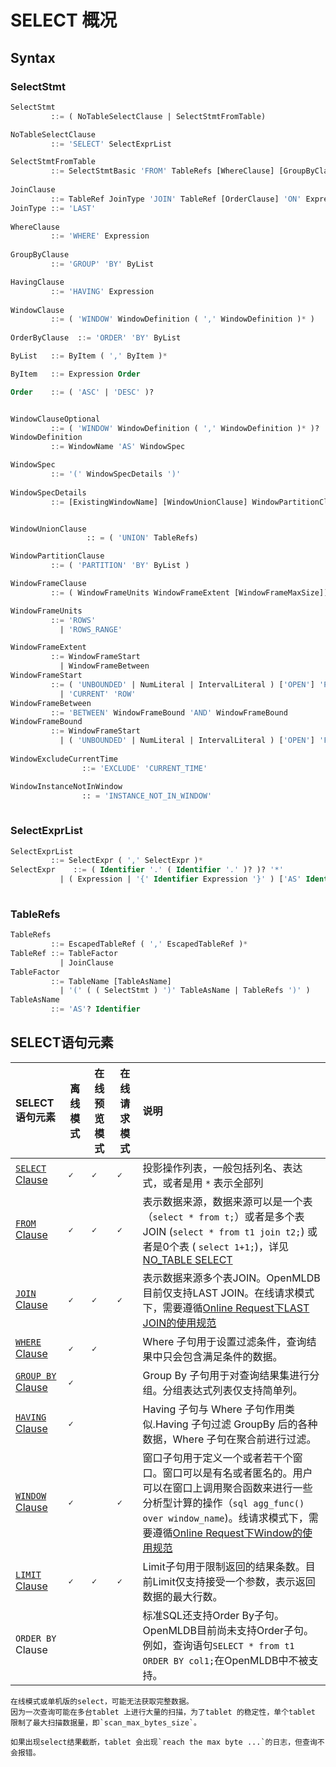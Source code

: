 # SELECT 概况

## Syntax

### SelectStmt

```sql
SelectStmt
         ::= ( NoTableSelectClause | SelectStmtFromTable) 

NoTableSelectClause
         ::= 'SELECT' SelectExprList      

SelectStmtFromTable
         ::= SelectStmtBasic 'FROM' TableRefs [WhereClause] [GroupByClause] [HavingClause] [WindowClause] [OrderByClause] [LimitClause]
           
JoinClause
         ::= TableRef JoinType 'JOIN' TableRef [OrderClause] 'ON' Expression 
JoinType ::= 'LAST'           
         
WhereClause
         ::= 'WHERE' Expression
         
GroupByClause
         ::= 'GROUP' 'BY' ByList

HavingClause
         ::= 'HAVING' Expression 
         
WindowClause
         ::= ( 'WINDOW' WindowDefinition ( ',' WindowDefinition )* )   
         
OrderByClause  ::= 'ORDER' 'BY' ByList   

ByList   ::= ByItem ( ',' ByItem )*

ByItem   ::= Expression Order

Order    ::= ( 'ASC' | 'DESC' )?


WindowClauseOptional
         ::= ( 'WINDOW' WindowDefinition ( ',' WindowDefinition )* )?
WindowDefinition
         ::= WindowName 'AS' WindowSpec

WindowSpec
         ::= '(' WindowSpecDetails ')'   
         
WindowSpecDetails
         ::= [ExistingWindowName] [WindowUnionClause] WindowPartitionClause WindowFrameClause [WindowExcludeCurrentTime] [WindowInstanceNotInWindow]


WindowUnionClause
				 :: = ( 'UNION' TableRefs)

WindowPartitionClause
         ::= ( 'PARTITION' 'BY' ByList ) 

WindowFrameClause
         ::= ( WindowFrameUnits WindowFrameExtent [WindowFrameMaxSize]) 

WindowFrameUnits
         ::= 'ROWS'
           | 'ROWS_RANGE'         

WindowFrameExtent
         ::= WindowFrameStart
           | WindowFrameBetween
WindowFrameStart
         ::= ( 'UNBOUNDED' | NumLiteral | IntervalLiteral ) ['OPEN'] 'PRECEDING'
           | 'CURRENT' 'ROW'
WindowFrameBetween
         ::= 'BETWEEN' WindowFrameBound 'AND' WindowFrameBound
WindowFrameBound
         ::= WindowFrameStart
           | ( 'UNBOUNDED' | NumLiteral | IntervalLiteral ) ['OPEN'] 'FOLLOWING'  
           
WindowExcludeCurrentTime 
				::= 'EXCLUDE' 'CURRENT_TIME'      

WindowInstanceNotInWindow
				:: = 'INSTANCE_NOT_IN_WINDOW'
				
```

### SelectExprList

```sql
SelectExprList
         ::= SelectExpr ( ',' SelectExpr )*
SelectExpr    ::= ( Identifier '.' ( Identifier '.' )? )? '*'
           | ( Expression | '{' Identifier Expression '}' ) ['AS' Identifier]
                      
```

### TableRefs

```sql
TableRefs
         ::= EscapedTableRef ( ',' EscapedTableRef )*
TableRef ::= TableFactor
           | JoinClause
TableFactor
         ::= TableName [TableAsName]
           | '(' ( ( SelectStmt ) ')' TableAsName | TableRefs ')' )
TableAsName
         ::= 'AS'? Identifier
```

## SELECT语句元素

| SELECT语句元素                                     | 离线模式  | 在线预览模式 | 在线请求模式 | 说明                                                                                                                                                                                                                                                                          |
|:-----------------------------------------------| --------- | ------------ | ------------ |:----------------------------------------------------------------------------------------------------------------------------------------------------------------------------------------------------------------------------------------------------------------------------|
| [`SELECT` Clause](#selectexprlist)     | **``✓``** | **``✓``**    | **``✓``**    | 投影操作列表，一般包括列名、表达式，或者是用 `*` 表示全部列                                                                                                                                                                                                                                            |
| [`FROM` Clause](#tablerefs)                 | **``✓``** | **``✓``**    | **``✓``**    | 表示数据来源，数据来源可以是一个表（`select * from t;`）或者是多个表JOIN (`select * from t1 join t2;`) 或者是0个表 ( `select 1+1;`)，详见[NO_TABLE SELECT](../dql/NO_TABLE_SELECT_CLAUSE.md)                                                                                                                 |
| [`JOIN` Clause](../dql/JOIN_CLAUSE.md)         | **``✓``** | **``✓``**    | **``✓``**    | 表示数据来源多个表JOIN。OpenMLDB目前仅支持LAST JOIN。在线请求模式下，需要遵循[Online Request下LAST JOIN的使用规范](https://openmldb.ai/docs/zh/main/reference/sql/deployment_manage/ONLINE_SERVING_REQUIREMENTS.html#online-servinglast-join)                                                                 |
| [`WHERE` Clause](../dql/WHERE_CLAUSE.md)       | **``✓``** | **``✓``**    |              | Where 子句用于设置过滤条件，查询结果中只会包含满足条件的数据。                                                                                                                                                                                                                                          |
| [`GROUP BY` Clause](../dql/GROUP_BY_CLAUSE.md) | **``✓``** |              |              | Group By 子句用于对查询结果集进行分组。分组表达式列表仅支持简单列。                                                                                                                                                                                                                                      |
| [`HAVING` Clause](../dql/HAVING_CLAUSE.md)     | **``✓``** |              |              | Having 子句与 Where 子句作用类似.Having 子句过滤 GroupBy 后的各种数据，Where 子句在聚合前进行过滤。                                                                                                                                                                                                        |
| [`WINDOW` Clause](../dql/WINDOW_CLAUSE.md)     | **``✓``** |              | **``✓``**    | 窗口子句用于定义一个或者若干个窗口。窗口可以是有名或者匿名的。用户可以在窗口上调用聚合函数来进行一些分析型计算的操作（```sql agg_func() over window_name```)。线请求模式下，需要遵循[Online Request下Window的使用规范](https://openmldb.ai/docs/zh/main/reference/sql/deployment_manage/ONLINE_SERVING_REQUIREMENTS.html#online-servingwindow) |
| [`LIMIT` Clause](../dql/LIMIT_CLAUSE.md)       | **``✓``** | **``✓``**    | **``✓``**    | Limit子句用于限制返回的结果条数。目前Limit仅支持接受一个参数，表示返回数据的最大行数。                                                                                                                                                                                                                            |
| `ORDER BY` Clause                              |           |              |              | 标准SQL还支持Order By子句。OpenMLDB目前尚未支持Order子句。例如，查询语句`SELECT * from t1 ORDER BY col1;`在OpenMLDB中不被支持。                                                                                                                                                                            |

```{warning}
在线模式或单机版的select，可能无法获取完整数据。
因为一次查询可能在多台tablet 上进行大量的扫描，为了tablet 的稳定性，单个tablet 限制了最大扫描数据量，即`scan_max_bytes_size`。

如果出现select结果截断，tablet 会出现`reach the max byte ...`的日志，但查询不会报错。
```